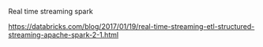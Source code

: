Real time streaming spark


https://databricks.com/blog/2017/01/19/real-time-streaming-etl-structured-streaming-apache-spark-2-1.html
